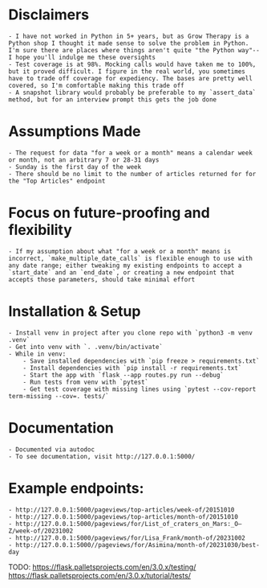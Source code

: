# Disclaimers
    - I have not worked in Python in 5+ years, but as Grow Therapy is a Python shop I thought it made sense to solve the problem in Python. I'm sure there are places where things aren't quite "the Python way"--I hope you'll indulge me these oversights
    - Test coverage is at 98%. Mocking calls would have taken me to 100%, but it proved difficult. I figure in the real world, you sometimes have to trade off coverage for expediency. The bases are pretty well covered, so I'm comfortable making this trade off
    - A snapshot library would probably be preferable to my `assert_data` method, but for an interview prompt this gets the job done

# Assumptions Made
    - The request for data "for a week or a month" means a calendar week or month, not an arbitrary 7 or 28-31 days
    - Sunday is the first day of the week
    - There should be no limit to the number of articles returned for for the "Top Articles" endpoint

# Focus on future-proofing and flexibility
    - If my assumption about what "for a week or a month" means is incorrect, `make_multiple_date_calls` is flexible enough to use with any date range; either tweaking my existing endpoints to accept a `start_date` and an `end_date`, or creating a new endpoint that accepts those parameters, should take minimal effort

# Installation & Setup
    - Install venv in project after you clone repo with `python3 -m venv .venv`
    - Get into venv with `. .venv/bin/activate`
    - While in venv:
        - Save installed dependencies with `pip freeze > requirements.txt`
        - Install dependencies with `pip install -r requirements.txt`    
        - Start the app with `flask --app routes.py run --debug`
        - Run tests from venv with `pytest`
        - Get test coverage with missing lines using `pytest --cov-report term-missing --cov=. tests/`

# Documentation
    - Documented via autodoc
    - To see documentation, visit http://127.0.0.1:5000/


# Example endpoints:
    - http://127.0.0.1:5000/pageviews/top-articles/week-of/20151010
    - http://127.0.0.1:5000/pageviews/top-articles/month-of/20151010
    - http://127.0.0.1:5000/pageviews/for/List_of_craters_on_Mars:_O–Z/week-of/20231002
    - http://127.0.0.1:5000/pageviews/for/Lisa_Frank/month-of/20231002
    - http://127.0.0.1:5000//pageviews/for/Asimina/month-of/20231030/best-day

TODO:
https://flask.palletsprojects.com/en/3.0.x/testing/
https://flask.palletsprojects.com/en/3.0.x/tutorial/tests/
